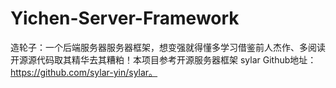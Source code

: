 # Yichen-Server-Framework
造轮子：一个后端服务器服务器框架，想变强就得懂多学习借鉴前人杰作、多阅读开源源代码取其精华去其糟粕！本项目参考开源服务器框架 sylar Github地址：https://github.com/sylar-yin/sylar。
